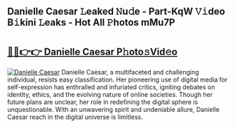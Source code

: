 ## Danielle Caesar 𝙻eaked 𝙽u𝚍e - Part-KqW 𝚅𝚒deo B𝚒kini 𝙻eaks - Hot All 𝙿hotos mMu7P

# <h2><a href="http://ld7jb9t.urlbe.top/?page=Danielle+Caesar">🔗🔗👉👉 Danielle Caesar P𝚑oto𝚜Vid𝚎o</a></h2>

[![Danielle Caesar](https://i.imgur.com/eBuTRDB.gif)](http://ld7jb9t.urlbe.top/?page=Danielle+Caesar)
Danielle Caesar, a multifaceted and challenging individual, resists easy classification. Her pioneering use of digital media for self-expression has enthralled and infuriated critics, igniting debates on identity, ethics, and the evolving nature of online societies. Though her future plans are unclear, her role in redefining the digital sphere is unquestionable. With an unwavering spirit and undeniable allure, Danielle Caesar reach in the digital universe is limitless.
